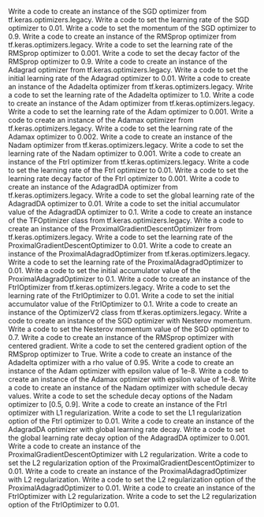 Write a code to create an instance of the SGD optimizer from tf.keras.optimizers.legacy.
Write a code to set the learning rate of the SGD optimizer to 0.01.
Write a code to set the momentum of the SGD optimizer to 0.9.
Write a code to create an instance of the RMSprop optimizer from tf.keras.optimizers.legacy.
Write a code to set the learning rate of the RMSprop optimizer to 0.001.
Write a code to set the decay factor of the RMSprop optimizer to 0.9.
Write a code to create an instance of the Adagrad optimizer from tf.keras.optimizers.legacy.
Write a code to set the initial learning rate of the Adagrad optimizer to 0.01.
Write a code to create an instance of the Adadelta optimizer from tf.keras.optimizers.legacy.
Write a code to set the learning rate of the Adadelta optimizer to 1.0.
Write a code to create an instance of the Adam optimizer from tf.keras.optimizers.legacy.
Write a code to set the learning rate of the Adam optimizer to 0.001.
Write a code to create an instance of the Adamax optimizer from tf.keras.optimizers.legacy.
Write a code to set the learning rate of the Adamax optimizer to 0.002.
Write a code to create an instance of the Nadam optimizer from tf.keras.optimizers.legacy.
Write a code to set the learning rate of the Nadam optimizer to 0.001.
Write a code to create an instance of the Ftrl optimizer from tf.keras.optimizers.legacy.
Write a code to set the learning rate of the Ftrl optimizer to 0.01.
Write a code to set the learning rate decay factor of the Ftrl optimizer to 0.001.
Write a code to create an instance of the AdagradDA optimizer from tf.keras.optimizers.legacy.
Write a code to set the global learning rate of the AdagradDA optimizer to 0.01.
Write a code to set the initial accumulator value of the AdagradDA optimizer to 0.1.
Write a code to create an instance of the TFOptimizer class from tf.keras.optimizers.legacy.
Write a code to create an instance of the ProximalGradientDescentOptimizer from tf.keras.optimizers.legacy.
Write a code to set the learning rate of the ProximalGradientDescentOptimizer to 0.01.
Write a code to create an instance of the ProximalAdagradOptimizer from tf.keras.optimizers.legacy.
Write a code to set the learning rate of the ProximalAdagradOptimizer to 0.01.
Write a code to set the initial accumulator value of the ProximalAdagradOptimizer to 0.1.
Write a code to create an instance of the FtrlOptimizer from tf.keras.optimizers.legacy.
Write a code to set the learning rate of the FtrlOptimizer to 0.01.
Write a code to set the initial accumulator value of the FtrlOptimizer to 0.1.
Write a code to create an instance of the OptimizerV2 class from tf.keras.optimizers.legacy.
Write a code to create an instance of the SGD optimizer with Nesterov momentum.
Write a code to set the Nesterov momentum value of the SGD optimizer to 0.7.
Write a code to create an instance of the RMSprop optimizer with centered gradient.
Write a code to set the centered gradient option of the RMSprop optimizer to True.
Write a code to create an instance of the Adadelta optimizer with a rho value of 0.95.
Write a code to create an instance of the Adam optimizer with epsilon value of 1e-8.
Write a code to create an instance of the Adamax optimizer with epsilon value of 1e-8.
Write a code to create an instance of the Nadam optimizer with schedule decay values.
Write a code to set the schedule decay options of the Nadam optimizer to [0.5, 0.9].
Write a code to create an instance of the Ftrl optimizer with L1 regularization.
Write a code to set the L1 regularization option of the Ftrl optimizer to 0.01.
Write a code to create an instance of the AdagradDA optimizer with global learning rate decay.
Write a code to set the global learning rate decay option of the AdagradDA optimizer to 0.001.
Write a code to create an instance of the ProximalGradientDescentOptimizer with L2 regularization.
Write a code to set the L2 regularization option of the ProximalGradientDescentOptimizer to 0.01.
Write a code to create an instance of the ProximalAdagradOptimizer with L2 regularization.
Write a code to set the L2 regularization option of the ProximalAdagradOptimizer to 0.01.
Write a code to create an instance of the FtrlOptimizer with L2 regularization.
Write a code to set the L2 regularization option of the FtrlOptimizer to 0.01.